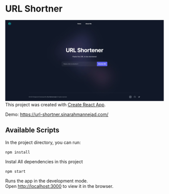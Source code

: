 # URL Shortner



![Project Preview](./src/Assets/URL-Shortner.jpg)
This project was created with [Create React App](https://github.com/facebook/create-react-app).

Demo: https://url-shortner.sinarahmannejad.com/

## Available Scripts

In the project directory, you can run:

```
npm install
```

Instal All dependencies in this project

```
npm start
```

Runs the app in the development mode.<br />
Open [http://localhost:3000](http://localhost:3000) to view it in the browser.

